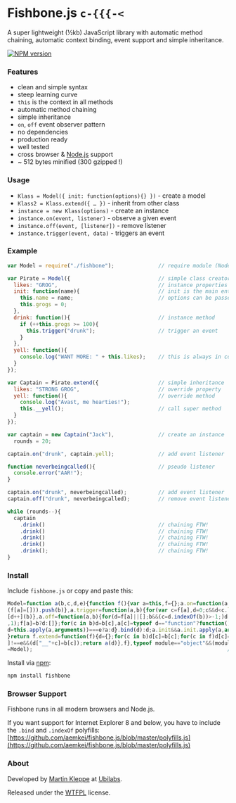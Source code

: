 # Fishbone.js `c-{{{-<`

A super lightweight (½kb) JavaScript library with automatic method chaining, automatic context binding, event support and simple inheritance.

[![NPM version](https://badge.fury.io/js/fishbone.png)](http://badge.fury.io/js/fishbone)

### Features

* clean and simple syntax
* steep learning curve
* `this` is the context in all methods
* automatic method chaining
* simple inheritance
* `on`, `off` event observer pattern
* no dependencies
* production ready
* well tested
* cross browser & [Node.js](http://nodejs.org) support
* ~ 512 bytes minified (300 gzipped !)

### Usage

* `Klass = Model({ init: function(options){} })` - create a model
* `Klass2 = Klass.extend({ … })` - inherit from other class
* `instance = new Klass(options)` - create an instance
* `instance.on(event, listener)` - observe a given event
* `instance.off(event, [listener])` - remove listener
* `instance.trigger(event, data)` - triggers an event

### Example

```js
var Model = require("./fishbone");              // require module (Node only)

var Pirate = Model({                            // simple class creator
  likes: "GROG",                                // instance properties
  init: function(name){                         // init is the main entrance
    this.name = name;                           // options can be passed
    this.grogs = 0;
  },
  drink: function(){                            // instance method
    if (++this.grogs >= 100){
      this.trigger("drunk");                    // trigger an event
    }
  },
  yell: function(){
    console.log("WANT MORE: " + this.likes);    // this is always in context
  }
});

var Captain = Pirate.extend({                   // simple inheritance
  likes: "STRONG GROG",                         // override property
  yell: function(){                             // override method
    console.log("Avast, me hearties!");
    this.__yell();                              // call super method
  }
});

var captain = new Captain("Jack"),              // create an instance
  rounds = 20;

captain.on("drunk", captain.yell);              // add event listener

function neverbeingcalled(){                    // pseudo listener
  console.error("AAR!");
}

captain.on("drunk", neverbeingcalled);          // add event listener
captain.off("drunk", neverbeingcalled);         // remove event listener

while (rounds--){ 
  captain
    .drink()                                    // chaining FTW!
    .drink()                                    // chaining FTW!
    .drink()                                    // chaining FTW!
    .drink()                                    // chaining FTW!
    .drink();                                   // chaining FTW!
}
```

### Install

Include `fishbone.js` or copy and paste this:

```js
Model=function a(b,c,d,e){function f(){var a=this,f={};a.on=function(a,b){(f[a]||
(f[a]=[])).push(b)},a.trigger=function(a,b){for(var c=f[a],d=0;c&&d<c.length;)c
[d++](b)},a.off=function(a,b){for(d=f[a]||[];b&&(c=d.indexOf(b))>-1;)d.splice(c
,1);f[a]=b?d:[]};for(c in b)d=b[c],a[c]=typeof d=="function"?function(){return(
d=this.apply(a,arguments))===e?a:d}.bind(d):d;a.init&&a.init.apply(a,arguments)
}return f.extend=function(f){d={};for(c in b)d[c]=b[c];for(c in f)d[c]=f[c],b[c
]!==e&&(d["__"+c]=b[c]);return a(d)},f},typeof module=="object"&&(module.exports
=Model);                                                              // c-{{{-<

```

Install via [npm](https://npmjs.org/package/fishbone):

```sh
npm install fishbone
```

### Browser Support

Fishbone runs in all modern browsers and Node.js.

If you want support for Internet Explorer 8 and below, you have to include the 
`.bind` and `.indexOf` polyfills: [https://github.com/aemkei/fishbone.js/blob/master/polyfills.js](https://github.com/aemkei/fishbone.js/blob/master/polyfills.js)

### About

Developed by [Martin Kleppe](https://plus.google.com/103747379090421872359) at [Ubilabs](http://www.ubilabs.net).

Released under the [WTFPL](http://en.wikipedia.org/wiki/WTFPL) license.
